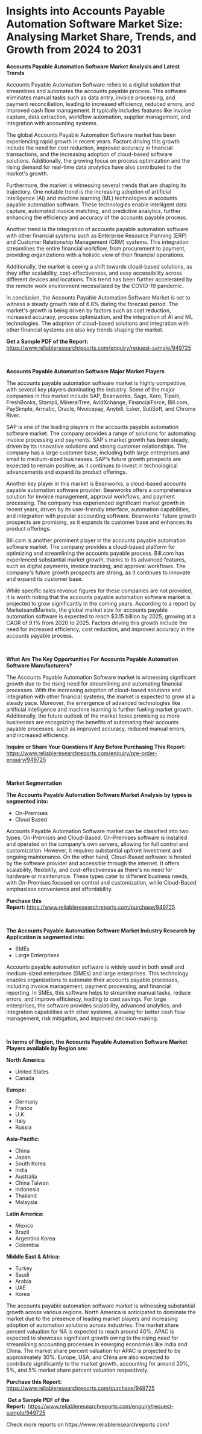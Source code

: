 <p><h1>Insights into Accounts Payable Automation Software Market Size: Analysing Market Share, Trends, and Growth from 2024 to 2031</h1></p><p><strong>Accounts Payable Automation Software Market Analysis and Latest Trends</strong></p>
<p><p>Accounts Payable Automation Software refers to a digital solution that streamlines and automates the accounts payable process. This software eliminates manual tasks such as data entry, invoice processing, and payment reconciliation, leading to increased efficiency, reduced errors, and improved cash flow management. It typically includes features like invoice capture, data extraction, workflow automation, supplier management, and integration with accounting systems.</p><p>The global Accounts Payable Automation Software market has been experiencing rapid growth in recent years. Factors driving this growth include the need for cost reduction, improved accuracy in financial transactions, and the increasing adoption of cloud-based software solutions. Additionally, the growing focus on process optimization and the rising demand for real-time data analytics have also contributed to the market's growth.</p><p>Furthermore, the market is witnessing several trends that are shaping its trajectory. One notable trend is the increasing adoption of artificial intelligence (AI) and machine learning (ML) technologies in accounts payable automation software. These technologies enable intelligent data capture, automated invoice matching, and predictive analytics, further enhancing the efficiency and accuracy of the accounts payable process.</p><p>Another trend is the integration of accounts payable automation software with other financial systems such as Enterprise Resource Planning (ERP) and Customer Relationship Management (CRM) systems. This integration streamlines the entire financial workflow, from procurement to payment, providing organizations with a holistic view of their financial operations.</p><p>Additionally, the market is seeing a shift towards cloud-based solutions, as they offer scalability, cost-effectiveness, and easy accessibility across different devices and locations. This trend has been further accelerated by the remote work environment necessitated by the COVID-19 pandemic.</p><p>In conclusion, the Accounts Payable Automation Software Market is set to witness a steady growth rate of 6.8% during the forecast period. The market's growth is being driven by factors such as cost reduction, increased accuracy, process optimization, and the integration of AI and ML technologies. The adoption of cloud-based solutions and integration with other financial systems are also key trends shaping the market.</p></p>
<p><strong>Get a Sample PDF of the Report:&nbsp;</strong> <a href="https://www.reliableresearchreports.com/enquiry/request-sample/949725">https://www.reliableresearchreports.com/enquiry/request-sample/949725</a></p>
<p>&nbsp;</p>
<p><strong>Accounts Payable Automation Software Major Market Players</strong></p>
<p><p>The accounts payable automation software market is highly competitive, with several key players dominating the industry. Some of the major companies in this market include SAP, Beanworks, Sage, Xero, Tipalti, FreshBooks, Stampli, MineralTree, AvidXchange, FinancialForce, Bill.com, PaySimple, Armatic, Oracle, Nvoicepay, Anybill, Esker, SutiSoft, and Chrome River. </p><p>SAP is one of the leading players in the accounts payable automation software market. The company provides a range of solutions for automating invoice processing and payments. SAP's market growth has been steady, driven by its innovative solutions and strong customer relationships. The company has a large customer base, including both large enterprises and small to medium-sized businesses. SAP's future growth prospects are expected to remain positive, as it continues to invest in technological advancements and expand its product offerings.</p><p>Another key player in this market is Beanworks, a cloud-based accounts payable automation software provider. Beanworks offers a comprehensive solution for invoice management, approval workflows, and payment processing. The company has experienced significant market growth in recent years, driven by its user-friendly interface, automation capabilities, and integration with popular accounting software. Beanworks' future growth prospects are promising, as it expands its customer base and enhances its product offerings.</p><p>Bill.com is another prominent player in the accounts payable automation software market. The company provides a cloud-based platform for optimizing and streamlining the accounts payable process. Bill.com has experienced substantial market growth, thanks to its advanced features, such as digital payments, invoice tracking, and approval workflows. The company's future growth prospects are strong, as it continues to innovate and expand its customer base.</p><p>While specific sales revenue figures for these companies are not provided, it is worth noting that the accounts payable automation software market is projected to grow significantly in the coming years. According to a report by MarketsandMarkets, the global market size for accounts payable automation software is expected to reach $3.15 billion by 2025, growing at a CAGR of 9.1% from 2020 to 2025. Factors driving this growth include the need for increased efficiency, cost reduction, and improved accuracy in the accounts payable process.</p></p>
<p>&nbsp;</p>
<p><strong>What Are The Key Opportunities For Accounts Payable Automation Software Manufacturers?</strong></p>
<p><p>The Accounts Payable Automation Software market is witnessing significant growth due to the rising need for streamlining and automating financial processes. With the increasing adoption of cloud-based solutions and integration with other financial systems, the market is expected to grow at a steady pace. Moreover, the emergence of advanced technologies like artificial intelligence and machine learning is further fueling market growth. Additionally, the future outlook of the market looks promising as more businesses are recognizing the benefits of automating their accounts payable processes, such as improved accuracy, reduced manual errors, and increased efficiency.</p></p>
<p><strong>Inquire or Share Your Questions If Any Before Purchasing This Report:</strong> <a href="https://www.reliableresearchreports.com/enquiry/pre-order-enquiry/949725">https://www.reliableresearchreports.com/enquiry/pre-order-enquiry/949725</a></p>
<p>&nbsp;</p>
<p><strong>Market Segmentation</strong></p>
<p><strong>The Accounts Payable Automation Software Market Analysis by types is segmented into:</strong></p>
<p><ul><li>On-Premises</li><li>Cloud Based</li></ul></p>
<p><p>Accounts Payable Automation Software market can be classified into two types: On-Premises and Cloud-Based. On-Premises software is installed and operated on the company's own servers, allowing for full control and customization. However, it requires substantial upfront investment and ongoing maintenance. On the other hand, Cloud-Based software is hosted by the software provider and accessible through the internet. It offers scalability, flexibility, and cost-effectiveness as there's no need for hardware or maintenance. These types cater to different business needs, with On-Premises focused on control and customization, while Cloud-Based emphasizes convenience and affordability.</p></p>
<p><strong>Purchase this Report:&nbsp;</strong><a href="https://www.reliableresearchreports.com/purchase/949725">https://www.reliableresearchreports.com/purchase/949725</a></p>
<p>&nbsp;</p>
<p><strong>The Accounts Payable Automation Software Market Industry Research by Application is segmented into:</strong></p>
<p><ul><li>SMEs</li><li>Large Enterprises</li></ul></p>
<p><p>Accounts payable automation software is widely used in both small and medium-sized enterprises (SMEs) and large enterprises. This technology enables organizations to automate their accounts payable processes, including invoice management, payment processing, and financial reporting. In SMEs, this software helps to streamline manual tasks, reduce errors, and improve efficiency, leading to cost savings. For large enterprises, the software provides scalability, advanced analytics, and integration capabilities with other systems, allowing for better cash flow management, risk mitigation, and improved decision-making.</p></p>
<p>&nbsp;</p>
<p><strong>In terms of Region, the Accounts Payable Automation Software Market Players available by Region are:</strong></p>
<p>
    <p> <strong> North America: </strong>
        <ul>
            <li>United States</li>
            <li>Canada</li>
        </ul>
        </p> 
    <p> <strong> Europe: </strong>
        <ul>
            <li>Germany</li>
            <li>France</li>
            <li>U.K.</li>
            <li>Italy</li>
            <li>Russia</li>
        </ul>
        </p> 
    <p> <strong> Asia-Pacific: </strong>
        <ul>
            <li>China</li>
            <li>Japan</li>
            <li>South Korea</li>
            <li>India</li>
            <li>Australia</li>
            <li>China Taiwan</li>
            <li>Indonesia</li>
            <li>Thailand</li>
            <li>Malaysia</li>
        </ul>
        </p> 
    <p> <strong> Latin America: </strong>
        <ul>
            <li>Mexico</li>
            <li>Brazil</li>
            <li>Argentina Korea</li>
            <li>Colombia</li>
        </ul>
        </p> 
    <p> <strong> Middle East & Africa: </strong>
        <ul>
            <li>Turkey</li>
            <li>Saudi</li>
            <li>Arabia</li>
            <li>UAE</li>
            <li>Korea</li>
        </ul>
    </p>
    </p>
<p><p>The accounts payable automation software market is witnessing substantial growth across various regions. North America is anticipated to dominate the market due to the presence of leading market players and increasing adoption of automation solutions across industries. The market share percent valuation for NA is expected to reach around 40%. APAC is expected to showcase significant growth owing to the rising need for streamlining accounting processes in emerging economies like India and China. The market share percent valuation for APAC is projected to be approximately 30%. Europe, USA, and China are also expected to contribute significantly to the market growth, accounting for around 20%, 5%, and 5% market share percent valuation respectively.</p></p>
<p><strong>Purchase this Report: </strong><a href="https://www.reliableresearchreports.com/purchase/949725">https://www.reliableresearchreports.com/purchase/949725</a></p>
<p>&nbsp;<strong>Get a Sample PDF of the Report:&nbsp;&nbsp;</strong><a href="https://www.reliableresearchreports.com/enquiry/request-sample/949725">https://www.reliableresearchreports.com/enquiry/request-sample/949725</a></p>
<p><strong></strong></p>
<p>Check more reports on https://www.reliableresearchreports.com/</p>